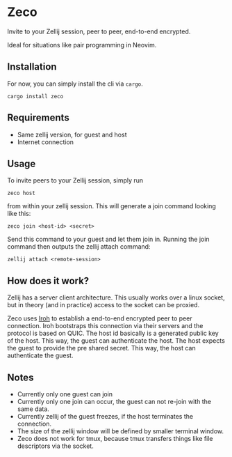 # Zeco
Invite to your Zellij session, peer to peer, end-to-end encrypted.

Ideal for situations like pair programming in Neovim.

## Installation
For now, you can simply install the cli via `cargo`.
```
cargo install zeco
```

## Requirements
- Same zellij version, for guest and host
- Internet connection

## Usage
To invite peers to your Zellij session, simply run
```
zeco host
```
from within your zellij session.
This will generate a join command looking like this:
```
zeco join <host-id> <secret>
```
Send this command to your guest and let them join in.
Running the join command then outputs the zellij attach command:
```
zellij attach <remote-session>
```

## How does it work?
Zellij has a server client architecture. This usually works over a linux socket,
but in theory (and in practice) access to the socket can be proxied.

Zeco uses [Iroh](https://www.iroh.computer/) to establish a end-to-end encrypted
peer to peer connection. Iroh bootstraps this connection via their servers
and the protocol is based on QUIC.
The host id basically is a generated public key of the host.
This way, the guest can authenticate the host. The host expects the guest to provide
the pre shared secret. This way, the host can authenticate the guest.

## Notes
- Currently only one guest can join
- Currently only one join can occur, the guest can not re-join with the same data.
- Currently zellij of the guest freezes, if the host terminates the connection.
- The size of the zellij window will be defined by smaller terminal window.
- Zeco does not work for tmux, because tmux transfers things like file descriptors via the socket.
